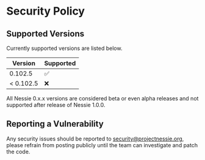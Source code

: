 # Security Policy

## Supported Versions

Currently supported versions are listed below.

| Version  | Supported          |
|----------|--------------------|
| 0.102.5   | :white_check_mark: |
| < 0.102.5 | :x:                |

All Nessie 0.x.x versions are considered beta or even alpha releases and not supported after
release of Nessie 1.0.0.

## Reporting a Vulnerability

Any security issues should be reported to security@projectnessie.org, please refrain from posting publicly until the team can investigate and patch the code.

